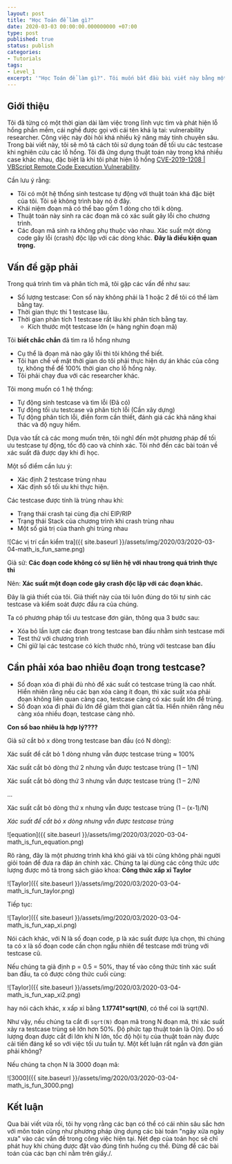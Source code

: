 ```yaml
---
layout: post
title: "Học Toán để làm gì?"
date: 2020-03-03 00:00:00.000000000 +07:00
type: post
published: true
status: publish
categories:
- Tutorials
tags:
- Level_1
excerpt: '"Học Toán để làm gì?". Tôi muốn bắt đầu bài viết này bằng một câu hỏi mà rất nhiều lập trình viên trẻ tuổi, những người đang đi học hoặc đã đi làm luôn thắc mắc. Vấn đề này anh Dương Ngọc Thái, một trong những hacker giỏi nhất Việt Nam, hiện đang làm việc cho Google tại Mỹ đã trao đổi khá nhiều lần. Tôi cũng có vài lần trao đổi với anh và rút ra rằng: Những điều tưởng chừng như rất phức tạp có thể giải được bằng các bài toán mà chúng ta đã học - từ những thầy giáo của chúng ta, thậm chí là những bài trong sách giáo khoa - nhưng chưa thật sự vận dụng chúng.'
---
```


## Giới thiệu
Tôi đã từng có một thời gian dài làm việc trong lĩnh vực tìm và phát hiện lỗ hổng phần mềm, cái nghề được gọi với cái tên khá lạ tai: vulnerability researcher. Công việc này đòi hỏi khá nhiều kỹ năng máy tính chuyên sâu. Trong bài viết này, tôi sẽ mô tả cách tôi sử dụng toán để tối ưu các testcase khi nghiên cứu các lỗ hổng. Tôi đã ứng dụng thuật toán này trong khá nhiều case khác nhau, đặc biệt là khi tôi phát hiện lỗ hổng [CVE-2019-1208 | VBScript Remote Code Execution Vulnerability](https://portal.msrc.microsoft.com/en-US/security-guidance/advisory/CVE-2019-1208).


Cần lưu ý rằng: 
 - Tôi có một hệ thống sinh testcase tự động với thuật toán khá đặc biệt của tôi. Tôi sẽ không trình bày nó ở đây.
 - Khái niệm đoạn mã có thể bao gồm 1 dòng cho tới k dòng.
 - Thuật toán này sinh ra các đoạn mã có xác suất gây lỗi cho chương trình.
 - Các đoạn mã sinh ra không phụ thuộc vào nhau. Xác suất một dòng code gây lỗi (crash) độc lập với các dòng khác. **Đây là điều kiện quan trọng.**

## Vấn đề gặp phải

Trong quá trình tìm và phân tích mã, tôi gặp các vấn đề như sau:
 - Số lượng testcase: Con số này không phải là 1 hoặc 2 để tôi có thể làm bằng tay.
 - Thời gian thực thi 1 testcase lâu.
 - Thời gian phân tích 1 testcase rất lâu khi phân tích bằng tay.
	- Kích thước một testcase lớn (≈ hàng nghìn đoạn mã)
 
Tôi **biết chắc chắn** đã tìm ra lỗ hổng nhưng
 - Cụ thể là đoạn mã nào gây lỗi thì tôi không thể biết. 
 - Tôi hạn chế về mặt thời gian do tôi phải thực hiện dự án khác của công ty, không thể để 100% thời gian cho lỗ hổng này.
 - Tôi phải chạy đua với các researcher khác.
 
Tôi mong muốn có 1 hệ thống:
 - Tự động sinh testcase và tìm lỗi (Đã có)
 - Tự động tối ưu testcase và phân tích lỗi (Cần xây dựng)
 - Tự động phân tích lỗi, điền form cần thiết, đánh giá các khả năng khai thác và độ nguy hiểm.
 
Dựa vào tất cả các mong muốn trên, tôi nghĩ đến một phương pháp để tối ưu testcase tự động, tốc độ cao và chính xác. Tôi nhớ đến các bài toán về xác suất đã được dạy khi đi học. 

Một số điểm cần lưu ý:
 - Xác định 2 testcase trùng nhau
 - Xác định số tối ưu khi thực hiện.
 
Các testcase được tính là trùng nhau khi:
 - Trạng thái crash tại cùng địa chỉ EIP/RIP
 - Trạng thái Stack của chương trình khi crash trùng nhau
 - Một số giá trị của thanh ghi trùng nhau


![Các vị trí cần kiểm tra]({{ site.baseurl }}/assets/img/2020/03/2020-03-04-math_is_fun_same.png)

Giả sử: **Các đoạn code không có sự liên hệ với nhau trong quá trình thực thi**

Nên: **Xác suất một đoạn code gây crash độc lập với các đoạn khác.**

Đây là giả thiết của tôi. Giả thiết này của tôi luôn đúng do tôi tự sinh các testcase và kiểm soát được đầu ra của chúng. 

Ta có phương pháp tối ưu testcase đơn giản, thông qua 3 bước sau:
 - Xóa bỏ lần lượt các đoạn trong testcase ban đầu nhằm sinh testcase mới
 - Test thử với chương trình
 - Chỉ giữ lại các testcase có kích thước nhỏ, trùng với testcase ban đầu 

## Cần phải xóa bao nhiêu đoạn trong testcase?
 - Số đoạn xóa đi phải đủ nhỏ để xác suất có testcase trùng là cao nhất. Hiển nhiên rằng nếu các bạn xóa càng ít đoạn, thì xác suất xóa phải đoạn không liên quan càng cao, testcase càng có xác suất lớn để trùng. 
 - Số đoạn xóa đi phải đủ lớn để giảm thời gian cắt tỉa. Hiển nhiên rằng nếu càng xóa nhiều đoạn, testcase càng nhỏ.
 
**Con số bao nhiêu là hợp lý????**

Giả sử cắt bỏ x dòng trong testcase ban đầu (có N dòng):

Xác suất để cắt bỏ 1 dòng nhưng vẫn được testcase trùng ≈ 100%

Xác suất cắt bỏ dòng thứ 2 nhưng vẫn được testcase trùng (1 – 1/N)

Xác suất cắt bỏ dòng thứ 3 nhưng vẫn được testcase trùng (1 – 2/N)

...

Xác suất cắt bỏ dòng thứ x nhưng vẫn được testcase trùng (1 – (x-1)/N)


_Xác suất để cắt bỏ x dòng nhưng vẫn được testcase trùng_

![equation]({{ site.baseurl }}/assets/img/2020/03/2020-03-04-math_is_fun_equation.png)
 

Rõ ràng, đây là một phương trình khá khó giải và tôi cũng không phải người giỏi toán để đưa ra đáp án chính xác. Chúng ta lại dùng các công thức ước lượng được mô tả trong sách giáo khoa: **Công thức xấp xỉ Taylor**


![Taylor]({{ site.baseurl }}/assets/img/2020/03/2020-03-04-math_is_fun_taylor.png)

Tiếp tục:

![Taylor]({{ site.baseurl }}/assets/img/2020/03/2020-03-04-math_is_fun_xap_xi.png)


Nói cách khác, với N là số đoạn code, p là xác suất được lựa chọn, thì chúng ta có x là số đoạn code cần chọn ngẫu nhiên để testcase mới trùng với testcase cũ. 

Nếu chúng ta giả định p = 0.5 = 50%, thay tế vào công thức tính xác suất ban đầu, ta có được công thức cuối cùng:

![Taylor]({{ site.baseurl }}/assets/img/2020/03/2020-03-04-math_is_fun_xap_xi2.png)

hay nói cách khác, x xấp xỉ bằng **1.17741*sqrt(N)**, có thể coi là sqrt(N). 

Như vậy, nếu chúng ta cắt đi `sqrt(N)` đoạn mã trong N đoạn mã, thì xác suất xảy ra testcase trùng sẽ lớn hơn 50%. Độ phức tạp thuật toán là O(n). Do số lượng đoạn được cắt đi lớn khi N lớn, tốc độ hội tụ của thuật toán này được cải tiến đáng kể so với việc tối ưu tuần tự. Một kết luận rất ngắn và đơn giản phải không?

Nếu chúng ta chọn N là 3000 đoạn mã:

![3000]({{ site.baseurl }}/assets/img/2020/03/2020-03-04-math_is_fun_3000.png)


## Kết luận

Qua bài viết vừa rồi, tôi hy vọng rằng các bạn có thể có cái nhìn sâu sắc hơn với môn toán cũng như phương pháp ứng dụng các bài toán "ngày xửa ngày xưa" vào các vấn đề trong công việc hiện tại. Nét đẹp của toán học sẽ chỉ phát huy khi chúng được đặt vào đúng tình huống cụ thể. Đừng để các bài toán của các bạn chỉ nằm trên giấy./.